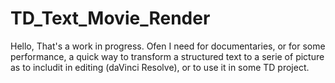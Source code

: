 # TD_Text_Movie_Render
Hello,
That's a work in progress.
Ofen I need for documentaries, or for some performance, a quick way to transform a structured text to a serie of picture as to includit in editing (daVinci Resolve), or to use it in some TD project.
